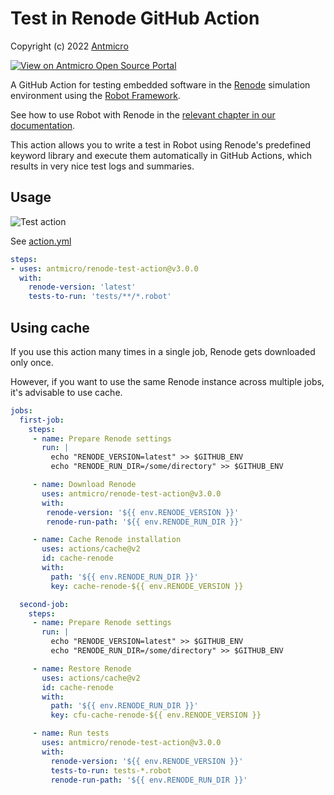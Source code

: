 # Test in Renode GitHub Action

Copyright (c) 2022 [Antmicro](https://www.antmicro.com)

[![View on Antmicro Open Source Portal](https://img.shields.io/badge/View%20on-Antmicro%20Open%20Source%20Portal-332d37?style=flat-square)](https://opensource.antmicro.com/projects/renode-test-action) 

A GitHub Action for testing embedded software in the [Renode](https://about.renode.io/) simulation environment using the [Robot Framework](http://robotframework.org/).

See how to use Robot with Renode in the [relevant chapter in our documentation](https://renode.readthedocs.io/en/latest/introduction/testing.html).

This action allows you to write a test in Robot using Renode's predefined keyword library and execute them automatically in GitHub Actions, which results in very nice test logs and summaries.

## Usage

![Test action](https://github.com/antmicro/renode-test-action/workflows/Test%20action/badge.svg)

See [action.yml](action.yml)

```yaml
steps:
- uses: antmicro/renode-test-action@v3.0.0
  with:
    renode-version: 'latest'
    tests-to-run: 'tests/**/*.robot'
```

## Using cache

If you use this action many times in a single job, Renode gets downloaded only once.

However, if you want to use the same Renode instance across multiple jobs, it's advisable to use cache.

```yaml
jobs:
  first-job:
    steps:
     - name: Prepare Renode settings
       run: |
         echo "RENODE_VERSION=latest" >> $GITHUB_ENV
         echo "RENODE_RUN_DIR=/some/directory" >> $GITHUB_ENV

     - name: Download Renode
       uses: antmicro/renode-test-action@v3.0.0
       with:
        renode-version: '${{ env.RENODE_VERSION }}'
        renode-run-path: '${{ env.RENODE_RUN_DIR }}'

     - name: Cache Renode installation
       uses: actions/cache@v2
       id: cache-renode
       with:
         path: '${{ env.RENODE_RUN_DIR }}'
         key: cache-renode-${{ env.RENODE_VERSION }}

  second-job:
    steps:
     - name: Prepare Renode settings
       run: |
         echo "RENODE_VERSION=latest" >> $GITHUB_ENV
         echo "RENODE_RUN_DIR=/some/directory" >> $GITHUB_ENV

     - name: Restore Renode
       uses: actions/cache@v2
       id: cache-renode
       with:
         path: '${{ env.RENODE_RUN_DIR }}'
         key: cfu-cache-renode-${{ env.RENODE_VERSION }}

     - name: Run tests
       uses: antmicro/renode-test-action@v3.0.0
       with:
         renode-version: '${{ env.RENODE_VERSION }}'
         tests-to-run: tests-*.robot
         renode-run-path: '${{ env.RENODE_RUN_DIR }}'
```
